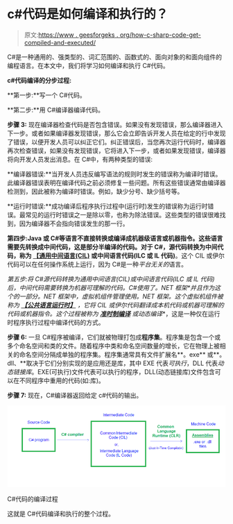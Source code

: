 # c#代码是如何编译和执行的？

> 原文:[https://www . geesforgeks . org/how-c-sharp-code-get-compiled-and-executed/](https://www.geeksforgeeks.org/how-c-sharp-code-gets-compiled-and-executed/)

C#是一种通用的、强类型的、词汇范围的、函数式的、面向对象的和面向组件的编程语言。在本文中，我们将学习如何编译和执行 C#代码。

**c#代码编译的分步过程:**

**第一步:**写一个 C#代码。

**第二步:**用 C#编译器编译代码。

**步骤 3:** 现在编译器检查代码是否包含错误。如果没有发现错误，那么编译器进入下一步。或者如果编译器发现错误，那么它会立即告诉开发人员在给定的行中发现了错误，以便开发人员可以纠正它们。纠正错误后，当您再次运行代码时，编译器再次检查错误，如果没有发现错误，它将进入下一步，或者如果发现错误，编译器将向开发人员发出消息。在 C#中，有两种类型的错误:

**编译器错误:**当开发人员违反编写语法的规则时发生的错误称为编译时错误。此编译器错误表明在编译代码之前必须修复一些问题。所有这些错误通常由编译器检测到，因此被称为编译时错误。例如，缺少分号、缺少括号等。

**运行时错误:**成功编译后程序执行过程中(运行时)发生的错误称为运行时错误。最常见的运行时错误之一是除以零，也称为除法错误。这些类型的错误很难找到，因为编译器不会指向错误发生的那一行。

**第四步:**Java 或 C#等语言不直接转换或编译成机器级语言或机器指令。这些语言需要先转换成中间代码，这是部分半编译的代码。对于 C#，源代码转换为中间代码，称为 [**【通用中间语言(CIL)**](https://www.geeksforgeeks.org/common-language-runtime-clr-in-c-sharp/) 或**中间语言代码(ILC 或 IL 代码)**。这个 CIL 或伊尔代码可以在任何操作系统上运行，因为 C#是一种*平台无关的*语言。

**第五步:**将 C#源代码转换为通用中间语言(CIL)或中间语言代码(ILC 或 IL 代码)后，中间代码需要转换为机器可理解的代码。C#使用了*。NET 框架*并且作为这个的一部分。NET 框架中，*虚拟机组件*管理使用。NET 框架。这个虚拟机组件被称为 [**【公共语言运行时】**](https://www.geeksforgeeks.org/common-language-runtime-clr-in-c-sharp/) ，它将 CIL 或伊尔代码翻译成本机代码或机器可理解的代码或机器指令。这个过程被称为 [**准时制编译**](https://www.geeksforgeeks.org/what-is-just-in-time-jit-compiler-in-dot-net/) 或**动态编译**，这是一种仅在运行时程序执行过程中编译代码的方式。

**步骤 6:** 一旦 C#程序被编译，它们就被物理打包成**程序集**。程序集是包含一个或多个命名空间和类的文件。随着程序中类和命名空间数量的增长，它在物理上被相关的命名空间分隔成单独的程序集。程序集通常具有文件扩展名**。exe** 或**。dll、**取决于它们分别实现的是应用还是库，其中 EXE 代表*可执行*，DLL 代表*动态链接库*。EXE(可执行)文件代表可以执行的程序，DLL(动态链接库)文件包含可以在不同程序中重用的代码(如:库)。

**步骤 7:** 现在，C#编译器返回给定 c#代码的输出。

![](img/110d70d374af5e9219d3952d1503a9e9.png)

C#代码的编译过程

这就是 C#代码编译和执行的整个过程。
